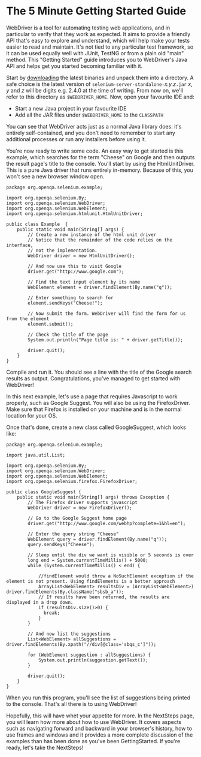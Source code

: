 # The 5 Minute Getting Started Guide

WebDriver is a tool for automating testing web applications, and in particular to verify that they work as expected. It aims to provide a friendly API that's easy to explore and understand, which will help make your tests easier to read and maintain. It's not tied to any particular test framework, so it can be used equally well with JUnit, TestNG or from a plain old "main" method. This "Getting Started" guide introduces you to WebDriver's Java API and helps get you started becoming familiar with it.

Start by [downloading](http://selenium-release.storage.googleapis.com/index.html) the latest binaries and unpack them into a directory. A safe choice is the latest version of `selenium-server-standalone-`_x.y.z_`.jar`  _x_, _y_ and _z_ will be digits e.g. 2.4.0 at the time of writing. From now on, we'll refer to this directory as `$WEBDRIVER_HOME`. Now, open your favourite IDE and:

  * Start a new Java project in your favourite IDE
  * Add all the JAR files under `$WEBDRIVER_HOME` to the `CLASSPATH`

You can see that WebDriver acts just as a normal Java library does: it's entirely self-contained, and you don't need to remember to start any additional processes or run any installers before using it.

You're now ready to write some code. An easy way to get started is this example, which searches for the term "Cheese" on Google and then outputs the result page's title to the console. You'll start by using the HtmlUnitDriver. This is a pure Java driver that runs entirely in-memory. Because of this, you won't see a new browser window open.

```
package org.openqa.selenium.example;

import org.openqa.selenium.By;
import org.openqa.selenium.WebDriver;
import org.openqa.selenium.WebElement;
import org.openqa.selenium.htmlunit.HtmlUnitDriver;

public class Example  {
    public static void main(String[] args) {
        // Create a new instance of the html unit driver
        // Notice that the remainder of the code relies on the interface,
        // not the implementation.
        WebDriver driver = new HtmlUnitDriver();

        // And now use this to visit Google
        driver.get("http://www.google.com");

        // Find the text input element by its name
        WebElement element = driver.findElement(By.name("q"));

        // Enter something to search for
        element.sendKeys("Cheese!");

        // Now submit the form. WebDriver will find the form for us from the element
        element.submit();

        // Check the title of the page
        System.out.println("Page title is: " + driver.getTitle());

        driver.quit();
    }
}

```

Compile and run it. You should see a line with the title of the Google search results as output. Congratulations, you've managed to get started with WebDriver!

In this next example, let's use a page that requires Javascript to work properly, such as Google Suggest. You will also be using the FirefoxDriver. Make sure that Firefox is installed on your machine and is in the normal location for your OS.

Once that's done, create a new class called GoogleSuggest, which looks like:

```
package org.openqa.selenium.example;

import java.util.List;

import org.openqa.selenium.By;
import org.openqa.selenium.WebDriver;
import org.openqa.selenium.WebElement;
import org.openqa.selenium.firefox.FirefoxDriver;

public class GoogleSuggest {
    public static void main(String[] args) throws Exception {
        // The Firefox driver supports javascript
        WebDriver driver = new FirefoxDriver();

        // Go to the Google Suggest home page
        driver.get("http://www.google.com/webhp?complete=1&hl=en");

        // Enter the query string "Cheese"
        WebElement query = driver.findElement(By.name("q"));
        query.sendKeys("Cheese");

        // Sleep until the div we want is visible or 5 seconds is over
        long end = System.currentTimeMillis() + 5000;
        while (System.currentTimeMillis() < end) {

            //findElement would throw a NoSuchElement exception if the element is not present. Using findElements is a better approach
            ArrayList<WebElement> resultsDiv = (ArrayList<WebElement>) driver.findElements(By.className("sbsb_a"));
            // If results have been returned, the results are displayed in a drop down.
            if (resultsDiv.size()>0) {
              break;
            }
        }

        // And now list the suggestions
        List<WebElement> allSuggestions = driver.findElements(By.xpath("//div[@class='sbqs_c']"));

        for (WebElement suggestion : allSuggestions) {
            System.out.println(suggestion.getText());
        }

        driver.quit();
    }
}
```

When you run this program, you'll see the list of suggestions being printed to the console. That's all there is to using WebDriver!

Hopefully, this will have whet your appetite for more. In the NextSteps page, you will learn how more about how to use WebDriver. It covers aspects such as navigating forward and backward in your browser's history, how to use frames and windows and it provides a more complete discussion of the examples than has been done as you've been GettingStarted. If you're ready, let's take the NextSteps!

